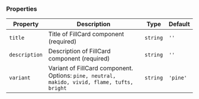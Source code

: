 ### Properties

| Property      | Description                                                                                  | Type     | Default  |
| ------------- | -------------------------------------------------------------------------------------------- | -------- | -------- |
| `title`       | Title of FillCard component (required)                                                       | `string` | `''`     |
| `description` | Description of FillCard component (required)                                                 | `string` | `''`     |
| `variant`     | Variant of FillCard component. Options: `pine, neutral, makido, vivid, flame, tufts, bright` | `string` | `'pine'` |
